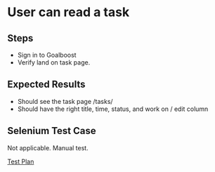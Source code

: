 <link rel="stylesheet" type="text/css" href="../testplan.css">

User can read a task
====================

Steps
-----

* Sign in to Goalboost
* Verify land on task page.

Expected Results
----------------

* Should see the task page /tasks/<someId>
* Should have the right title, time, status, and work on / edit column

Selenium Test Case
-------------------

Not applicable.  Manual test.

[Test Plan](TestPlan.html)
